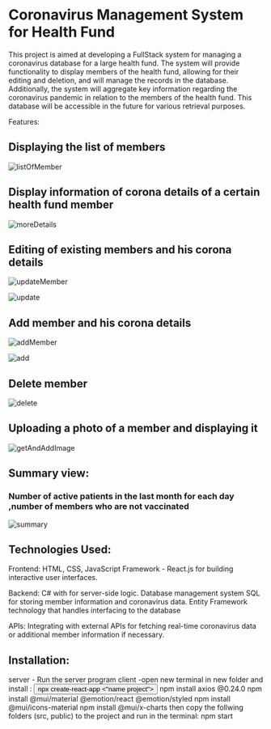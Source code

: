 # Coronavirus Management System for  Health Fund

This project is aimed at developing a FullStack system for managing a coronavirus database for a large health fund. The system will provide functionality to display members of the health fund, allowing for their editing and deletion, and will manage the records in the database. Additionally, the system will aggregate key information regarding the coronavirus pandemic in relation to the members of the health fund. This database will be accessible in the future for various retrieval purposes.

Features:

## Displaying the list of members
![listOfMember](https://github.com/Mychaly/Hadasim/assets/145452355/200629a4-51b1-483e-8c4d-7e3c4a3f2e29)

## Display information of corona details of a certain health fund member
![moreDetails](https://github.com/Mychaly/Hadasim/assets/145452355/9e822225-732e-4422-b05c-af5328172c0c)

## Editing of existing members and his corona details
![updateMember](https://github.com/Mychaly/Hadasim/assets/145452355/de31bc21-1a27-4aae-a64e-96d00546c219)

![update](https://github.com/Mychaly/Hadasim/assets/145452355/1e92e218-fc14-4184-bc43-76e09ea3023b)

## Add member and his corona details
![addMember](https://github.com/Mychaly/Hadasim/assets/145452355/f1457180-29bf-4227-944f-f0fbb58ad2cf)

![add](https://github.com/Mychaly/Hadasim/assets/145452355/995c4855-7955-4d93-b7d3-c58f8d881101)

## Delete member
![delete](https://github.com/Mychaly/Hadasim/assets/145452355/5d639338-74a8-41d8-9b9f-0f6b2e0d0272)

## Uploading a photo of a member and displaying it
![getAndAddImage](https://github.com/Mychaly/Hadasim/assets/145452355/0d4faa3a-2160-4e6b-a74c-9bb8690e99b1)

## Summary view:
### Number of active patients in the last month for each day ,number of members who are not vaccinated

![summary](https://github.com/Mychaly/Hadasim/assets/145452355/3d27b11a-f74f-4deb-9ec8-6cf7708d9ab5)




## Technologies Used:

  Frontend:
        HTML, CSS, JavaScript
        Framework - React.js  for building interactive user interfaces.

  Backend:
        C# with  for server-side logic.
        Database management system SQL for storing member information and coronavirus data.
        Entity Framework technology that handles interfacing to the database

  APIs:
        Integrating with external APIs for fetching real-time coronavirus data or additional member information if necessary.


## Installation:

server - Run the server program
client -open new terminal in new folder and  install :
       <button> npx create-react-app <"name project"></button>
        npm install axios @0.24.0
        npm install @mui/material @emotion/react @emotion/styled
        npm install @mui/icons-material
        npm install @mui/x-charts 
then copy the follwing folders (src, public) to the project and run in the terminal: npm start 
